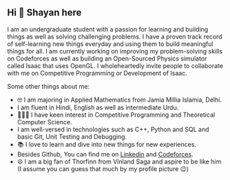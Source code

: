 ## Hi 👋 Shayan here
I am an undergraduate student with a passion for learning and building things as well as solving challenging problems.
I have a proven track record of self-learning new things everyday and using them to build meaningful things for all.
I am currently working on improving my problem-solving skills on Codeforces as well as building an
Open-Sourced Physics simulator called Isaac that uses OpenGL. I wholeheartedly invite people to collaborate with me
on Competitive Programming or Development of Isaac.

Some other things about me:

- 🤓 I am majoring in Applied Mathematics from Jamia Millia Islamia, Delhi.
- I am fluent in Hindi, English as well as intermediate Urdu.
- 🧑🏻‍💻 I have keen interest in Competitive Programming and Theoretical Computer Science.
- I am well-versed in technologies such as C++, Python and SQL and basic Git, Unit Testing and Debugging.
- 📚 I love to learn and dive into new things for new experiences.
- Besides Github, You can find me on [Linkedin](www.linkedin.com/in/mohammad-shayan) and [Codeforces](https://codeforces.com/profile/likely-shayan).
- ☮️ I am a big fan of Thorfinn from Vinland Saga and aspire to be like him (I assume you can guess that much by my profile picture 😉)
